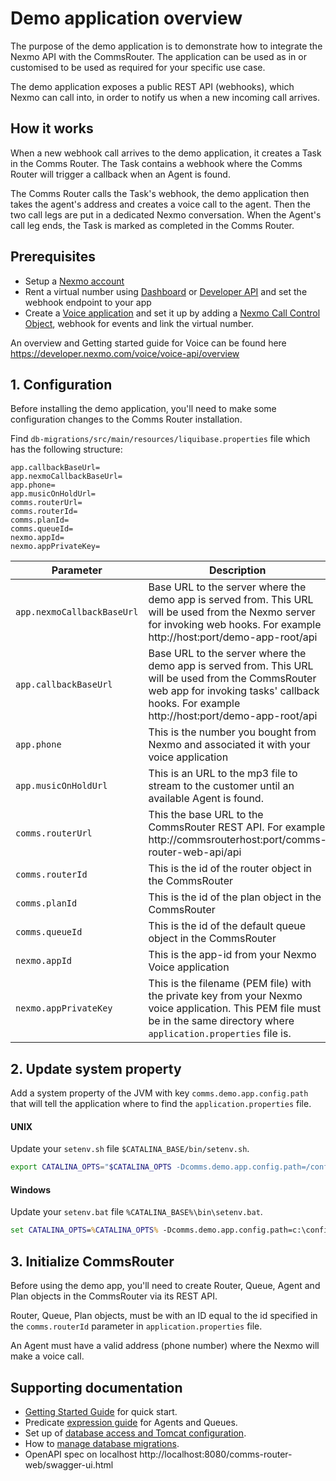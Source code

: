 # Demo application overview

The purpose of the demo application is to demonstrate how to integrate the Nexmo API with the CommsRouter. The application can be used as in or customised to be used as required for your specific use case.

The demo application exposes a public REST API (webhooks), which Nexmo can call into, in order to notify us when a new incoming call arrives.

## How it works
When a new webhook call arrives to the demo application, it creates a Task in the Comms Router. The Task contains a webhook where the Comms Router will trigger a callback when an Agent is found.

The Comms Router calls the Task's webhook, the demo application then takes the agent's address and creates a voice call to the agent. Then the two call legs are put in a dedicated Nexmo conversation. When the Agent's call leg ends, the Task is marked as completed in the Comms Router.

## Prerequisites
* Setup a [Nexmo account](https://dashboard.nexmo.com/sign-up)
* Rent a virtual number using [Dashboard](https://dashboard.nexmo.com/buy-numbers) or [Developer API](https://developer.nexmo.com/api/developer/numbers) and set the webhook endpoint to your app
* Create a [Voice application](https://developer.nexmo.com/concepts/guides/applications#apps_quickstart) and set it up by adding a [Nexmo Call Control Object](), webhook for events and link the virtual number.

An overview and Getting started guide for Voice can be found here https://developer.nexmo.com/voice/voice-api/overview

## 1. Configuration
Before installing the demo application, you'll need to make some configuration changes to the Comms Router installation.

Find `db-migrations/src/main/resources/liquibase.properties` file which has the following structure:

```parameters
app.callbackBaseUrl=
app.nexmoCallbackBaseUrl=
app.phone=
app.musicOnHoldUrl=
comms.routerUrl=
comms.routerId=
comms.planId=
comms.queueId=
nexmo.appId=
nexmo.appPrivateKey=
```

Parameter | Description
-- | -- |
`app.nexmoCallbackBaseUrl` | Base URL to the server where the demo app is served from. This URL will be used from the Nexmo server for invoking web hooks. For example http://host:port/demo-app-root/api
`app.callbackBaseUrl` | Base URL to the server where the demo app is served from. This URL will be used from the CommsRouter web app for invoking tasks' callback hooks. For example http://host:port/demo-app-root/api
`app.phone` | This is the number you bought from Nexmo and associated it with your voice application
`app.musicOnHoldUrl` | This is an URL to the mp3 file to stream to the customer until an available Agent is found.
`comms.routerUrl` | This the base URL to the CommsRouter REST API. For example http://commsrouterhost:port/comms-router-web-api/api
`comms.routerId` | This is the id of the router object in the CommsRouter
`comms.planId` | This is the id of the plan object in the CommsRouter
`comms.queueId` | This is the id of the default queue object in the CommsRouter
`nexmo.appId` | This is the app-id from your Nexmo Voice application
`nexmo.appPrivateKey` | This is the filename (PEM file) with the private key from your Nexmo voice application. This PEM file must be in the same directory where `application.properties` file is.


## 2. Update system property
Add a system property of the JVM with key `comms.demo.app.config.path` that will tell the application where to find the `application.properties` file.

#### UNIX
Update your `setenv.sh` file `$CATALINA_BASE/bin/setenv.sh`.
```bash
export CATALINA_OPTS="$CATALINA_OPTS -Dcomms.demo.app.config.path=/configDir"
```

#### Windows
Update your `setenv.bat` file `%CATALINA_BASE%\bin\setenv.bat`.
```bat
set CATALINA_OPTS=%CATALINA_OPTS% -Dcomms.demo.app.config.path=c:\configDir
```

## 3. Initialize CommsRouter
Before using the demo app, you'll need to create Router, Queue, Agent and Plan objects in the CommsRouter via its REST API.

Router, Queue, Plan objects, must be with an ID equal to the id specified in the `comms.routerId` parameter
in `application.properties` file.

An Agent must have a valid address (phone number) where the Nexmo will make a voice call.

## Supporting documentation
* [Getting Started Guide](docs/GettingStartedGuide.md) for quick start.
* Predicate [expression guide](docs/ExpressionSyntax.md) for Agents and Queues.
* Set up of [database access and Tomcat configuration](docs/ConfiguringDatabaseAccess.md).
* How to [manage database migrations](docs/ManageDBMigrations.md).
* OpenAPI spec on localhost http://localhost:8080/comms-router-web/swagger-ui.html
